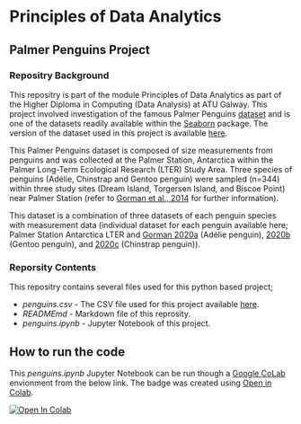 # Principles of Data Analytics

## Palmer Penguins Project

### Repositry Background
This repositry is part of the module Principles of Data Analytics as part of the Higher Diploma in Computing (Data Analysis) at ATU Galway. This project involved investigation of the famous Palmer Penguins [dataset](https://allisonhorst.github.io/palmerpenguins/) and is one of the datasets readily available within the [Seaborn](https://github.com/mwaskom/seaborn-data/blob/master/penguins.csv) package. The version of the dataset used in this project is available [here](https://raw.githubusercontent.com/mwaskom/seaborn-data/master/penguins.csv).

This Palmer Penguins dataset is composed of size measurements from penguins and was collected at the Palmer Station, Antarctica within the Palmer Long-Term Ecological Research (LTER) Study Area. Three species of penguins (Adélie, Chinstrap and Gentoo penguin) were sampled (n=344) within three study sites (Dream Island, Torgersen Island, and Biscoe Point) near Palmer Station (refer to [Gorman et al., 2014](https://journals.plos.org/plosone/article/file?id=10.1371/journal.pone.0090081&type=printable) for further information). 

This dataset is a combination of three datasets of each penguin species with measurement data (individual dataset for each penguin available here; Palmer Station Antarctica LTER and [Gorman 2020a](https://portal.edirepository.org/nis/mapbrowse?packageid=knb-lter-pal.219.5) (Adélie penguin), [2020b](https://portal.edirepository.org/nis/mapbrowse?packageid=knb-lter-pal.220.5) (Gentoo penguin), and [2020c](https://portal.edirepository.org/nis/mapbrowse?packageid=knb-lter-pal.221.6) (Chinstrap penguin)). 

### Reporsity Contents
This repositry contains several files used for this python based project;
- _penguins.csv_ - The CSV file used for this project available [here](https://raw.githubusercontent.com/mwaskom/seaborn-data/master/penguins.csv).
- _READMEmd_ - Markdown file of this reprosity.
- _penguins.ipynb_ - Jupyter Notebook of this project.


## How to run the code
This _penguins.ipynb_ Jupyter Notebook can be run though a [Google CoLab](https://colab.google/) envionment from the below link. The badge was created using [Open in Colab](https://openincolab.com/). 

<a target="_blank" href="https://colab.research.google.com/github/EllenMcG/principles_dataanalytics/blob/main/penguins.ipynb">
  <img src="https://colab.research.google.com/assets/colab-badge.svg" alt="Open In Colab"/>
</a>


